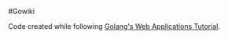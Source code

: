 #Gowiki

Code created while following [Golang's Web Applications Tutorial](https://golang.org/doc/articles/wiki/).


